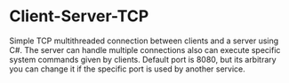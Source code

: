 # Client-Server-TCP
Simple TCP multithreaded connection between  clients and a server using C#.
The server can handle multiple connections also can execute specific system commands given by clients.
Default port is 8080, but its arbitrary you can change it  if the specific port is used by another service.
